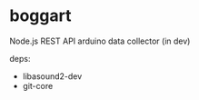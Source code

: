 boggart
=======

Node.js REST API arduino data collector (in dev)



deps:
- libasound2-dev
- git-core
